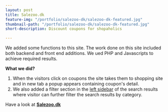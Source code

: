 ```yaml
---
layout: post
title: Salezoo.dk
feature-img: "/portfolio/salezoo-dk/salezoo-dk-featured.jpg"
thumbnail-path: "/portfolio/salezoo-dk/salezoo-dk-featured.jpg"
short-description: Discount coupons for shopaholics

---
```

We added some functions to this site. The work done on this site included both backend and front end additions. We ued PHP and Javascripts to achieve required results.

**What we did?**
1. When the visitors click on coupons the site takes them to shopping site and in new tab a popup appears containing coupon's detail.
1. We also added a filter section in the [left sidebar](http://https://salezoo.dk/jd-sports-rabatkode/ "left sidebar") of the search results where visitor can further filter the search results by category.

Have a look at **[Salezoo.dk](http://salezoo.dk "Salezoo.dk")**
 
